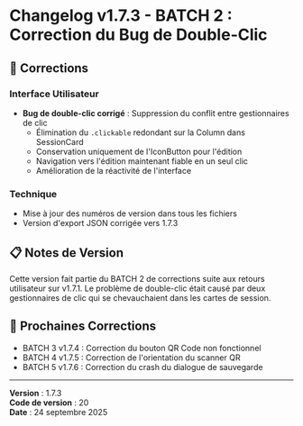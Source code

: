 # Changelog v1.7.3 - BATCH 2 : Correction du Bug de Double-Clic

## 🔧 Corrections

### Interface Utilisateur
- **Bug de double-clic corrigé** : Suppression du conflit entre gestionnaires de clic
  - Élimination du `.clickable` redondant sur la Column dans SessionCard
  - Conservation uniquement de l'IconButton pour l'édition
  - Navigation vers l'édition maintenant fiable en un seul clic
  - Amélioration de la réactivité de l'interface

### Technique
- Mise à jour des numéros de version dans tous les fichiers
- Version d'export JSON corrigée vers 1.7.3

## 📋 Notes de Version
Cette version fait partie du BATCH 2 de corrections suite aux retours utilisateur sur v1.7.1. Le problème de double-clic était causé par deux gestionnaires de clic qui se chevauchaient dans les cartes de session.

## 🔄 Prochaines Corrections
- BATCH 3 v1.7.4 : Correction du bouton QR Code non fonctionnel
- BATCH 4 v1.7.5 : Correction de l'orientation du scanner QR
- BATCH 5 v1.7.6 : Correction du crash du dialogue de sauvegarde

---
**Version** : 1.7.3  
**Code de version** : 20  
**Date** : 24 septembre 2025